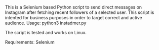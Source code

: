 This is a Selenium based Python script to send direct messages on Instagram after fetching recent followers of a selected user. This script is intented for business purposes in order to target correct and active audience. 
Usage:
python3 instadmer.py

The script is tested and works on Linux. 

Requirements: Selenium
